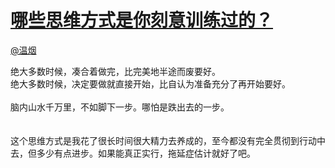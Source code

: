 
#  [哪些思维方式是你刻意训练过的？](https://zhihu.com/questions/23913984)



[@温烟](https://zhihu.com/people/1b250a95cd74b1bee184a481d260308b)

绝大多数时候，凑合着做完，比完美地半途而废要好。<br>绝大多数时候，决定要做就直接开始，比自认为准备充分了再开始要好。<br><br>脑内山水千万里，不如脚下一步。哪怕是跌出去的一步。<br><br><br>这个思维方式是我花了很长时间很大精力去养成的，至今都没有完全贯彻到行动中去，但多少有点进步。如果能真正实行，拖延症估计就好了吧。